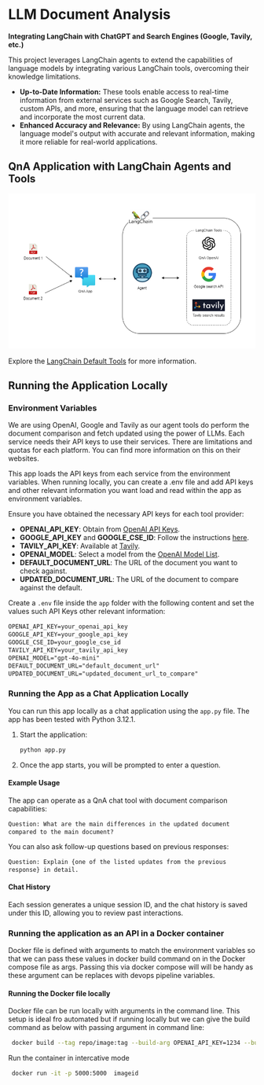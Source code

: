 # LLM Document Analysis
**Integrating LangChain with ChatGPT and Search Engines (Google, Tavily, etc.)**

This project leverages LangChain agents to extend the capabilities of language models by integrating various LangChain tools, overcoming their knowledge limitations. 

- **Up-to-Date Information:** These tools enable access to real-time information from external services such as Google Search, Tavily, custom APIs, and more, ensuring that the language model can retrieve and incorporate the most current data.
- **Enhanced Accuracy and Relevance:** By using LangChain agents, the language model's output with accurate and relevant information, making it more reliable for real-world applications.

## QnA Application with LangChain Agents and Tools
![QnA Application - LangChain - Agents and Tools](assets/diagram-main.png "QnA Application")

Explore the [LangChain Default Tools](https://python.langchain.com/v0.1/docs/integrations/tools/) for more information.

## Running the Application Locally

### Environment Variables
We are using OpenAI, Google and Tavily as our agent tools do perform the document comparison and fetch updated using the power of LLMs. Each service needs their API keys to use their services. There are limitations and quotas for each platform. You can find more information on this on their websites. 

This app loads the API keys from each service from the environment variables. When running locally, you can create a .env file and add API keys and other relevant information you want load and read within the app as environment variables. 

Ensure you have obtained the necessary API keys for each tool provider:

- **OPENAI_API_KEY**: Obtain from [OpenAI API Keys](https://platform.openai.com/api-keys).
- **GOOGLE_API_KEY** and **GOOGLE_CSE_ID**: Follow the instructions [here](https://python.langchain.com/v0.1/docs/integrations/tools/google_search/).
- **TAVILY_API_KEY**: Available at [Tavily](https://app.tavily.com/home).
- **OPENAI_MODEL**: Select a model from the [OpenAI Model List](https://platform.openai.com/docs/models).
- **DEFAULT_DOCUMENT_URL**: The URL of the document you want to check against.
- **UPDATED_DOCUMENT_URL**: The URL of the document to compare against the default.


Create a `.env` file inside the `app` folder with the following content and set the values such API Keys other relevant information:

```plaintext
OPENAI_API_KEY=your_openai_api_key
GOOGLE_API_KEY=your_google_api_key
GOOGLE_CSE_ID=your_google_cse_id
TAVILY_API_KEY=your_tavily_api_key
OPENAI_MODEL="gpt-4o-mini"
DEFAULT_DOCUMENT_URL="default_document_url"
UPDATED_DOCUMENT_URL="updated_document_url_to_compare"
```


### Running the App as a Chat Application Locally
You can run this app locally as a chat application using the `app.py` file. The app has been tested with Python 3.12.1.

1. Start the application:
   ```bash
   python app.py
   ```
2. Once the app starts, you will be prompted to enter a question.

#### Example Usage
The app can operate as a QnA chat tool with document comparison capabilities:

```plaintext
Question: What are the main differences in the updated document compared to the main document?
```

You can also ask follow-up questions based on previous responses:

```plaintext
Question: Explain {one of the listed updates from the previous response} in detail.
```

#### Chat History
Each session generates a unique session ID, and the chat history is saved under this ID, allowing you to review past interactions.

### Running the application as an API in a Docker container
Docker file is defined with arguments to match the environment variables so that we can pass these values in docker build command on in the Docker compose file as args. 
Passing this via docker compose will will be handy as these argument can be replaces with devops pipeline variables. 

#### Running the Docker file locally
Docker file can be run locally with arguments in the command line. This setup is ideal fro automated but if running locally but we can give the build command as below with passing argument in command line:

```bash
 docker build --tag repo/image:tag --build-arg OPENAI_API_KEY=1234 --build-arg GOOGLE_API_KEY=1234 --build-arg GOOGLE_CSE_ID=1234 --build-arg TAVILY_API_KEY=1234 --build-arg OPENAI_MODEL=gpt-4o-mini --build-arg DEFAULT_DOCUMENT_URL=default_document_web_url --build-arg UPDATED_DOCUMENT_URL=updated_document_web_url .
```

Run the container in intercative mode
```bash
 docker run -it -p 5000:5000  imageid
```

